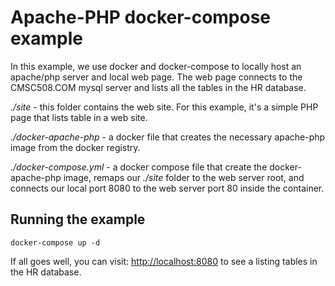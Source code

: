 # Apache-PHP docker-compose example

In this example, we use docker and docker-compose to locally host an apache/php server 
and local web page.  The web page connects to the CMSC508.COM mysql server and lists
all the tables in the HR database.

*./site* - this folder contains the web site.  For this example, it's a simple PHP page that lists table in a web site.

*./docker-apache-php* - a docker file that creates the necessary apache-php image from the docker registry.

*./docker-compose.yml* - a docker compose file that create the docker-apache-php image, remaps our *./site* folder
to the web server root, and connects our local port 8080 to the web server port 80 inside the container.

## Running the example

```shell
docker-compose up -d
```

If all goes well, you can visit: <http://localhost:8080> to see a listing tables in the HR database.
